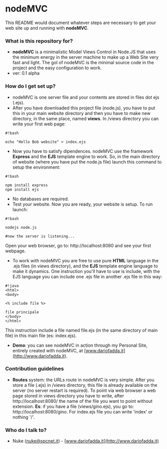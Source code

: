 # nodeMVC #

This README would document whatever steps are necessary to get your web site up and running with **nodeMVC**.

### What is this repository for? ###

* **nodeMVC** is a minimalistic Model Views Control in Node.JS that uses the minimum energy in the server machine to make up a Web Site very fast and light. The gol of nodeMVC is the minimal source code in the project and the easy configuration to work.
* ver: 0.1 alpha

### How do I get set up? ###

* nodeMVC is one server file and your contents are stored in files dot ejs (.ejs).
* After you have downloaded this project file (node.js), you have to put this in your main website directory and then you have to make new directory, in the same place, named **views**. In /views directory you can write your first web page:

```
#!bash

echo "Hello Bob website" > index.ejs
```

* Now you have to satisfy dipendences. nodeMVC use the framework **Express** and the **EJS** template engine to work. So, in the main directory of website (where you have put the node.js file) launch this command to setup the environment:

```
#!bash

npm install express
npm install ejs
```

* No databases are required.
* Test your website. Now you are ready, your website is setup. To run launch:

```
#!bash

nodejs node.js

#now the server is listening...
```
Open your web browser, go to: http://localhost:8080 and see your first webpage.
* To work with nodeMVC you are free to use pure **HTML** language in the .ejs files (in views directory), and the **EJS** template engine language to make it dynamics. One instruction you'll have to use is include, with the EJS language you can include one .ejs file in another .ejs file in this way:

```
#!java
<html>
<body>

<% include file %>

file principale
</body>
</html>
```
This instruction include a file named file.ejs (in the same directory of main file) in this main file (es: index.ejs).

* **Demo**: you can see nodeMVC in action through my Personal Site, entirely created with nodeMVC, at [www.dariofadda.it](http://www.dariofadda.it).

### Contribution guidelines ###

* **Routes** system: the URLs route in nodeMVC is very simple. After you store a file (.ejs) in /views directory, this file is already available on the server (no server restart is required). To point via web browser a web page stored in views directory you have to write, after http://localhost:8080/ the name of the file you want to point without extension. 
**Es**: if you have a file (views/gino.ejs), you go to: http://localhost:8080/gino. 
For index.ejs file you can write 'index' or nothing '/'.



### Who do I talk to? ###

* Nuke (nuke@spcnet.it) - [www.dariofadda.it](http://www.dariofadda.it)